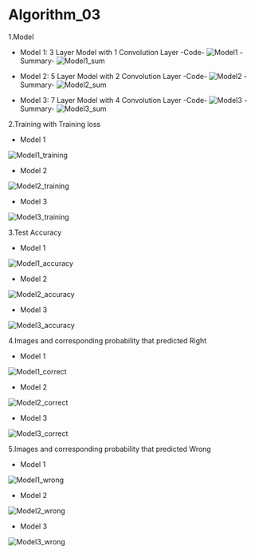 # Algorithm_03
1.Model
- Model 1: 3 Layer Model with 1 Convolution Layer
-Code-
![Model1](https://user-images.githubusercontent.com/39620377/83325190-7dacc680-a2a5-11ea-87ca-a8a4f7903c11.png)
-Summary-
![Model1_sum](https://user-images.githubusercontent.com/39620377/83325193-7eddf380-a2a5-11ea-83c1-0668aaa19e64.png)

- Model 2: 5 Layer Model with 2 Convolution Layer
-Code-
![Model2](https://user-images.githubusercontent.com/39620377/83325207-8ef5d300-a2a5-11ea-82cc-9118deacd944.png)
-Summary-
![Model2_sum](https://user-images.githubusercontent.com/39620377/83325204-8e5d3c80-a2a5-11ea-9797-d279ae264f33.png)

- Model 3: 7 Layer Model with 4 Convolution Layer
-Code-
![Model3](https://user-images.githubusercontent.com/39620377/83325213-95844a80-a2a5-11ea-8690-7887331a5f4a.png)
-Summary-
![Model3_sum](https://user-images.githubusercontent.com/39620377/83325209-94ebb400-a2a5-11ea-8031-acfd0fbb5fe4.png)


2.Training with Training loss
- Model 1

![Model1_training](https://user-images.githubusercontent.com/39620377/83325188-7c7b9980-a2a5-11ea-822f-23f5c959f62d.png)

- Model 2

![Model2_training](https://user-images.githubusercontent.com/39620377/83325205-8e5d3c80-a2a5-11ea-96c6-b95a518aae52.png)

- Model 3 

![Model3_training](https://user-images.githubusercontent.com/39620377/83325211-94ebb400-a2a5-11ea-9f1f-9cc531f10bba.png)


3.Test Accuracy
- Model 1

![Model1_accuracy](https://user-images.githubusercontent.com/39620377/83325191-7e455d00-a2a5-11ea-8882-8fcee5672eaa.png)

- Model 2

![Model2_accuracy](https://user-images.githubusercontent.com/39620377/83325202-8c937900-a2a5-11ea-974b-9d68b69885c1.png)

- Model 3 

![Model3_accuracy](https://user-images.githubusercontent.com/39620377/83325214-961ce100-a2a5-11ea-8c2c-014d17895097.png)


4.Images and corresponding probability that predicted Right
- Model 1

![Model1_correct](https://user-images.githubusercontent.com/39620377/83325192-7eddf380-a2a5-11ea-8aba-bd90a93b3e85.png)

- Model 2

![Model2_correct](https://user-images.githubusercontent.com/39620377/83325203-8dc4a600-a2a5-11ea-8507-1e07f7c1e5fe.png)

- Model 3 

![Model3_correct](https://user-images.githubusercontent.com/39620377/83325215-961ce100-a2a5-11ea-814d-84587a47beb8.png)


5.Images and corresponding probability that predicted Wrong
- Model 1

![Model1_wrong](https://user-images.githubusercontent.com/39620377/83325189-7dacc680-a2a5-11ea-8c6e-1ce7c8e7b32a.png)

- Model 2

![Model2_wrong](https://user-images.githubusercontent.com/39620377/83325206-8ef5d300-a2a5-11ea-9c92-2291e0059b11.png)

- Model 3 

![Model3_wrong](https://user-images.githubusercontent.com/39620377/83325212-95844a80-a2a5-11ea-86cd-170aec82845b.png)


